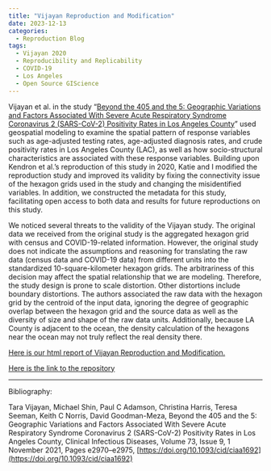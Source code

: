 ```yaml
---
title: "Vijayan Reproduction and Modification"
date: 2023-12-13
categories:
  - Reproduction Blog
tags:
  - Vijayan 2020
  - Reproducibility and Replicability
  - COVID-19
  - Los Angeles
  - Open Source GIScience
---
```


Vijayan et al. in the study “[Beyond the 405 and the 5: Geographic Variations and Factors Associated With Severe Acute Respiratory Syndrome Coronavirus 2 (SARS-CoV-2) Positivity Rates in Los Angeles County](https://doi.org/10.1093/cid/ciaa1692)” used geospatial modeling to examine the spatial pattern of response variables such as age-adjusted testing rates, age-adjusted diagnosis rates, and crude positivity rates in Los Angeles County (LAC), as well as how socio-structural characteristics are associated with these response variables. Building upon Kendron et al.’s reproduction of this study in 2020, Katie and I modified the reproduction study and improved its validity by fixing the connectivity issue of the hexagon grids used in the study and changing the misidentified variables. In addition, we constructed the metadata for this study, facilitating open access to both data and results for future reproductions on this study. 

We noticed several threats to the validity of the Vijayan study. The original data we received from the original study is the aggregated hexagon grid with census and COVID-19-related information. However, the original study does not indicate the assumptions and reasoning for translating the raw data (census data and COVID-19 data) from different units into the standardized 10-square-kilometer hexagon grids. The arbitrariness of this decision may affect the spatial relationship that we are modeling. Therefore, the study design is prone to scale distortion. Other distortions include boundary distortions. The authors associated the raw data with the hexagon grid by the centroid of the input data, ignoring the degree of geographic overlap between the hexagon grid and the source data as well as the diversity of size and shape of the raw data units. Additionally, because LA County is adjacent to the ocean, the density calculation of the hexagons near the ocean may not truly reflect the real density there. 

[Here is our html report of Vijayan Reproduction and Modification.](https://katieheo.github.io/Rpr-Vijayan-2023/)

[Here is the link to the repository](https://github.com/katieheo/Rpr-Vijayan-2023)

-------------
Bibliography:

Tara Vijayan, Michael Shin, Paul C Adamson, Christina Harris, Teresa Seeman, Keith C Norris, David Goodman-Meza, Beyond the 405 and the 5: Geographic Variations and Factors Associated With Severe Acute Respiratory Syndrome Coronavirus 2 (SARS-CoV-2) Positivity Rates in Los Angeles County, Clinical Infectious Diseases, Volume 73, Issue 9, 1 November 2021, Pages e2970–e2975, [https://doi.org/10.1093/cid/ciaa1692](https://doi.org/10.1093/cid/ciaa1692)